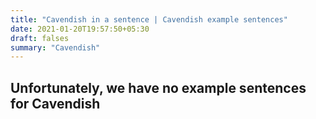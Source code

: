 ```yaml
---
title: "Cavendish in a sentence | Cavendish example sentences"
date: 2021-01-20T19:57:50+05:30
draft: falses
summary: "Cavendish"
---
```

## Unfortunately, we have no example sentences for Cavendish                 
